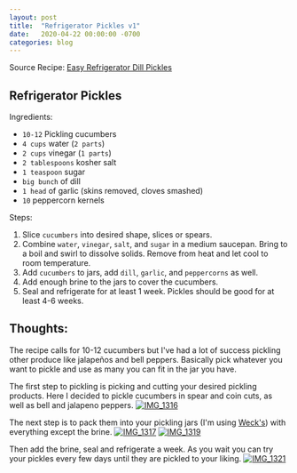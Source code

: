 ```yaml
---
layout: post
title:  "Refrigerator Pickles v1"
date:   2020-04-22 00:00:00 -0700
categories: blog
---
```


Source Recipe: [Easy Refrigerator Dill Pickles](https://selfproclaimedfoodie.com/easy-refrigerator-dill-pickles/)


Refrigerator Pickles
-
Ingredients:
- `10-12` Pickling cucumbers 
- `4 cups` water (`2 parts`)
- `2 cups` vinegar (`1 parts`)
- `2 tablespoons` kosher salt
- `1 teaspoon` sugar 
- `big bunch` of dill
- `1 head` of garlic (skins removed, cloves smashed)
- `10` peppercorn kernels

Steps:
1. Slice `cucumbers` into desired shape, slices or spears.
2. Combine `water`, `vinegar`, `salt`, and `sugar` in a medium
saucepan. Bring to a boil and swirl to dissolve solids. Remove from heat
and let cool to room temperature. 
3. Add `cucumbers` to jars, add `dill`, `garlic`, and `peppercorns` as well.
4. Add enough brine to the jars to cover the cucumbers.
5. Seal and refrigerate for at least 1 week. Pickles should be good 
for at least 4-6 weeks.


Thoughts:
-
The recipe calls for 10-12 cucumbers but I've had a lot of success pickling 
other produce like jalapeños and bell peppers. Basically pick whatever you want 
to pickle and use as many you can fit in the jar you have. 

The first step to pickling is picking and cutting your desired pickling products. Here I decided to pickle cucumbers in 
spear and coin cuts, as well as bell and jalapeno peppers. 
<a data-flickr-embed="true" href="https://www.flickr.com/photos/188265593@N07/49852508281/in/datetaken/" title="IMG_1316"><img src="https://live.staticflickr.com/65535/49852508281_8c39438d98_c.jpg" alt="IMG_1316"></a><script async src="//embedr.flickr.com/assets/client-code.js" charset="utf-8"></script>

The next step is to pack them into your pickling jars (I'm using [Weck's](https://weckjars.com)) with everything except the brine. 
<a data-flickr-embed="true" href="https://www.flickr.com/photos/188265593@N07/49851971163/in/datetaken/" title="IMG_1317"><img src="https://live.staticflickr.com/65535/49851971163_05934554b9_c.jpg"  alt="IMG_1317"></a><script async src="//embedr.flickr.com/assets/client-code.js" charset="utf-8"></script>
<a data-flickr-embed="true" href="https://www.flickr.com/photos/188265593@N07/49851970998/in/datetaken/" title="IMG_1319"><img src="https://live.staticflickr.com/65535/49851970998_cd3cfd6a43_c.jpg"  alt="IMG_1319"></a><script async src="//embedr.flickr.com/assets/client-code.js" charset="utf-8"></script>

Then add the brine, seal and refrigerate a week. As you wait you can try your pickles every few days until they are pickled to your liking.
<a data-flickr-embed="true" href="https://www.flickr.com/photos/188265593@N07/49852507976/in/datetaken/" title="IMG_1321"><img src="https://live.staticflickr.com/65535/49852507976_92eb462f52_c.jpg" alt="IMG_1321"></a><script async src="//embedr.flickr.com/assets/client-code.js" charset="utf-8"></script>

